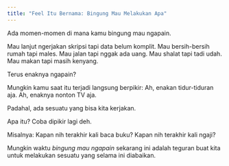 ```yaml
---
title: "Feel Itu Bernama: Bingung Mau Melakukan Apa"
---
```


Ada momen-momen di mana kamu bingung mau ngapain.

Mau lanjut ngerjakan skripsi tapi data belum komplit. Mau bersih-bersih rumah tapi males. Mau jalan tapi nggak ada uang. Mau shalat tapi tadi udah. Mau makan tapi masih kenyang.

Terus enaknya ngapain?

Mungkin kamu saat itu terjadi langsung berpikir: Ah, enakan tidur-tiduran aja. Ah, enaknya nonton TV aja.

Padahal, ada sesuatu yang bisa kita kerjakan.

Apa itu? Coba dipikir lagi deh.

Misalnya: Kapan nih terakhir kali baca buku? Kapan nih terakhir kali ngaji?

Mungkin waktu _bingung mau ngapain_ sekarang ini adalah teguran buat kita untuk melakukan sesuatu yang selama ini diabaikan.